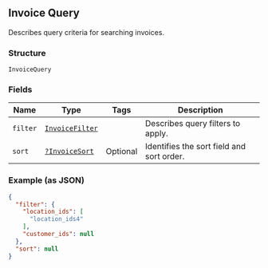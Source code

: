 ## Invoice Query

Describes query criteria for searching invoices.

### Structure

`InvoiceQuery`

### Fields

| Name | Type | Tags | Description |
|  --- | --- | --- | --- |
| `filter` | [`InvoiceFilter`](/doc/models/invoice-filter.md) |  | Describes query filters to apply. |
| `sort` | [`?InvoiceSort`](/doc/models/invoice-sort.md) | Optional | Identifies the  sort field and sort order. |

### Example (as JSON)

```json
{
  "filter": {
    "location_ids": [
      "location_ids4"
    ],
    "customer_ids": null
  },
  "sort": null
}
```

